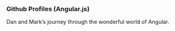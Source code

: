 ### Github Profiles (Angular.js) ###

Dan and Mark’s journey through the wonderful world of Angular.
